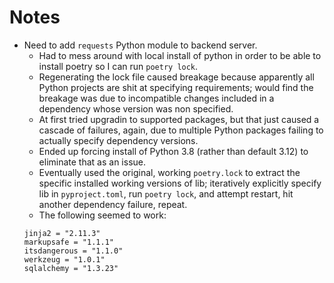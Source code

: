 # Notes

- Need to add `requests` Python module to backend server.
  - Had to mess around with local install of python in order to be able to install poetry so I can run `poetry lock`.
  - Regenerating the lock file caused breakage because apparently all Python projects are shit at specifying requirements; would find the breakage was due to incompatible changes included in a dependency whose version was non specified.
  - At first tried upgradin to supported packages, but that just caused a cascade of failures, again, due to multiple Python packages failing to actually specify dependency versions.
  - Ended up forcing install of Python 3.8 (rather than default 3.12) to eliminate that as an issue.
  - Eventually used the original, working `poetry.lock` to extract the specific installed working versions of lib; iteratively explicitly specify lib in `pyproject.toml`, run `poetry lock`, and attempt restart, hit another dependency failure, repeat.
  - The following seemed to work:
  ```
  jinja2 = "2.11.3"
  markupsafe = "1.1.1"
  itsdangerous = "1.1.0"
  werkzeug = "1.0.1"
  sqlalchemy = "1.3.23"
  ```
